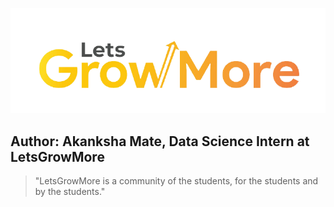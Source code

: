 <p align="center"> <img src="letsgrowmore.png"> </p>

## __Author: Akanksha Mate, Data Science Intern at LetsGrowMore__

>"LetsGrowMore is a community of the students, for the students and by the students."
